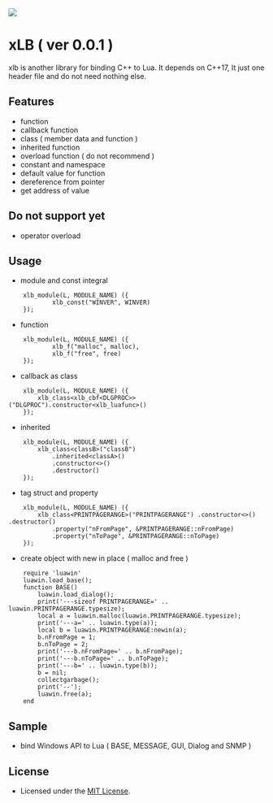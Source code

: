 <img src="https://www.lua.org/images/logo.gif" />

# xLB ( ver 0.0.1 )
xlb is another library for binding C++ to Lua. It depends on C++17, It just one header file and do not need nothing else.

## Features
+ function
+ callback function
+ class ( member data and function )
+ inherited function
+ overload function ( do not recommend )
+ constant and namespace
+ default value for function
+ dereference from pointer
+ get address of value

## Do not support yet
+ operator overload

## Usage
+ module and const integral
```    
    xlb_module(L, MODULE_NAME) ({
            xlb_const("WINVER", WINVER)
    });
```
+ function
```
    xlb_module(L, MODULE_NAME) ({
            xlb_f("malloc", malloc),
            xlb_f("free", free)
    });
```
+ callback as class
```
    xlb_module(L, MODULE_NAME) ({
        xlb_class<xlb_cbf<DLGPROC>>("DLGPROC").constructor<xlb_luafunc>()
    });
```
+ inherited
```
    xlb_module(L, MODULE_NAME) ({
        xlb_class<classB>("classB")
            .inherited<classA>()
            .constructor<>()
            .destructor()
    });
```
+ tag struct and property
```
    xlb_module(L, MODULE_NAME) ({
        xlb_class<PRINTPAGERANGE>("PRINTPAGERANGE") .constructor<>() .destructor()
            .property("nFromPage", &PRINTPAGERANGE::nFromPage)
            .property("nToPage", &PRINTPAGERANGE::nToPage)
    });
```
+ create object with new in place ( malloc and free )
```
    require 'luawin'
    luawin.load_base();
    function BASE()
        luawin.load_dialog();
        print('---sizeof PRINTPAGERANGE=' .. luawin.PRINTPAGERANGE.typesize); 
        local a = luawin.malloc(luawin.PRINTPAGERANGE.typesize);
        print('---a=' .. luawin.type(a));
        local b = luawin.PRINTPAGERANGE:newin(a);
        b.nFromPage = 1;
        b.nToPage = 2;
        print('---b.nFromPage=' .. b.nFromPage);
        print('---b.nToPage=' .. b.nToPage);
        print('---b=' .. luawin.type(b));
        b = nil;
        collectgarbage();
        print('--');
        luawin.free(a);
    end
```
                
## Sample
+ bind Windows API to Lua ( BASE, MESSAGE, GUI, Dialog and SNMP )

## License
+ Licensed under the [MIT License](https://www.lua.org/license.html).

